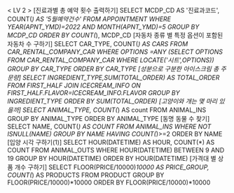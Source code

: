 < LV 2 >
[진료과별 총 예약 횟수 출력하기]
SELECT MCDP_CD AS '진료과코드', COUNT(*) AS '5월예약건수' FROM APPOINTMENT WHERE YEAR(APNT_YMD)=2022 AND MONTH(APNT_YMD)=5 GROUP BY MCDP_CD ORDER BY COUNT(*), MCDP_CD
[자동차 종류 별 특정 옵션이 포함된 자동차 수 구하기]
SELECT CAR_TYPE, COUNT(*) AS CARS FROM CAR_RENTAL_COMPANY_CAR WHERE OPTIONS =ANY (SELECT OPTIONS FROM CAR_RENTAL_COMPANY_CAR WHERE LOCATE('시트',OPTIONS)) GROUP BY CAR_TYPE ORDER BY CAR_TYPE
[성분으로 구분한 아이스크림 총 주문량]
SELECT INGREDIENT_TYPE,SUM(TOTAL_ORDER) AS TOTAL_ORDER FROM FIRST_HALF JOIN ICECREAM_INFO ON FIRST_HALF.FLAVOR=ICECREAM_INFO.FLAVOR GROUP BY INGREDIENT_TYPE ORDER BY SUM(TOTAL_ORDER)
[고양이와 개는 몇 마리 있을까]
SELECT ANIMAL_TYPE, COUNT(*) AS count FROM ANIMAL_INS GROUP BY ANIMAL_TYPE ORDER BY ANIMAL_TYPE
[동명 동물 수 찾기]
SELECT NAME, COUNT(*) AS COUNT FROM ANIMAL_INS WHERE NOT ISNULL(NAME) GROUP BY NAME HAVING COUNT(*)>=2 ORDER BY NAME
[입양 시각 구하기(1)]
SELECT HOUR(DATETIME) AS HOUR, COUNT(*) AS COUNT FROM ANIMAL_OUTS WHERE HOUR(DATETIME) BETWEEN 9 AND 19 GROUP BY HOUR(DATETIME) ORDER BY HOUR(DATETIME)
[가격대 별 상품 개수 구하기]
SELECT FLOOR(PRICE/10000)*10000 AS PRICE_GROUP, COUNT(*) AS PRODUCTS FROM PRODUCT GROUP BY FLOOR(PRICE/10000)*10000 ORDER BY FLOOR(PRICE/10000)*10000